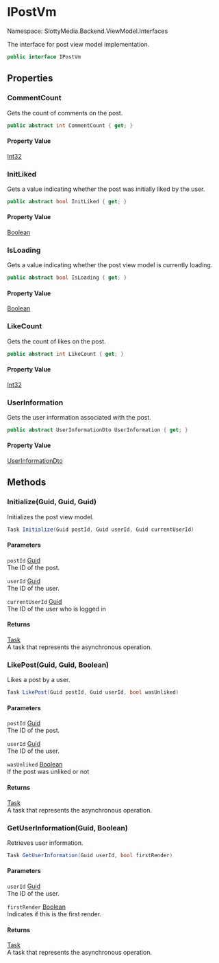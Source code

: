 # IPostVm

Namespace: SlottyMedia.Backend.ViewModel.Interfaces

The interface for post view model implementation.

```csharp
public interface IPostVm
```

## Properties

### **CommentCount**

Gets the count of comments on the post.

```csharp
public abstract int CommentCount { get; }
```

#### Property Value

[Int32](https://docs.microsoft.com/en-us/dotnet/api/system.int32)<br>

### **InitLiked**

Gets a value indicating whether the post was initially liked by the user.

```csharp
public abstract bool InitLiked { get; }
```

#### Property Value

[Boolean](https://docs.microsoft.com/en-us/dotnet/api/system.boolean)<br>

### **IsLoading**

Gets a value indicating whether the post view model is currently loading.

```csharp
public abstract bool IsLoading { get; }
```

#### Property Value

[Boolean](https://docs.microsoft.com/en-us/dotnet/api/system.boolean)<br>

### **LikeCount**

Gets the count of likes on the post.

```csharp
public abstract int LikeCount { get; }
```

#### Property Value

[Int32](https://docs.microsoft.com/en-us/dotnet/api/system.int32)<br>

### **UserInformation**

Gets the user information associated with the post.

```csharp
public abstract UserInformationDto UserInformation { get; }
```

#### Property Value

[UserInformationDto](./slottymedia.backend.dtos.userinformationdto.md)<br>

## Methods

### **Initialize(Guid, Guid, Guid)**

Initializes the post view model.

```csharp
Task Initialize(Guid postId, Guid userId, Guid currentUserId)
```

#### Parameters

`postId` [Guid](https://docs.microsoft.com/en-us/dotnet/api/system.guid)<br>
The ID of the post.

`userId` [Guid](https://docs.microsoft.com/en-us/dotnet/api/system.guid)<br>
The ID of the user.

`currentUserId` [Guid](https://docs.microsoft.com/en-us/dotnet/api/system.guid)<br>
The ID of the user who is logged in

#### Returns

[Task](https://docs.microsoft.com/en-us/dotnet/api/system.threading.tasks.task)<br>
A task that represents the asynchronous operation.

### **LikePost(Guid, Guid, Boolean)**

Likes a post by a user.

```csharp
Task LikePost(Guid postId, Guid userId, bool wasUnliked)
```

#### Parameters

`postId` [Guid](https://docs.microsoft.com/en-us/dotnet/api/system.guid)<br>
The ID of the post.

`userId` [Guid](https://docs.microsoft.com/en-us/dotnet/api/system.guid)<br>
The ID of the user.

`wasUnliked` [Boolean](https://docs.microsoft.com/en-us/dotnet/api/system.boolean)<br>
If the post was unliked or not

#### Returns

[Task](https://docs.microsoft.com/en-us/dotnet/api/system.threading.tasks.task)<br>
A task that represents the asynchronous operation.

### **GetUserInformation(Guid, Boolean)**

Retrieves user information.

```csharp
Task GetUserInformation(Guid userId, bool firstRender)
```

#### Parameters

`userId` [Guid](https://docs.microsoft.com/en-us/dotnet/api/system.guid)<br>
The ID of the user.

`firstRender` [Boolean](https://docs.microsoft.com/en-us/dotnet/api/system.boolean)<br>
Indicates if this is the first render.

#### Returns

[Task](https://docs.microsoft.com/en-us/dotnet/api/system.threading.tasks.task)<br>
A task that represents the asynchronous operation.
